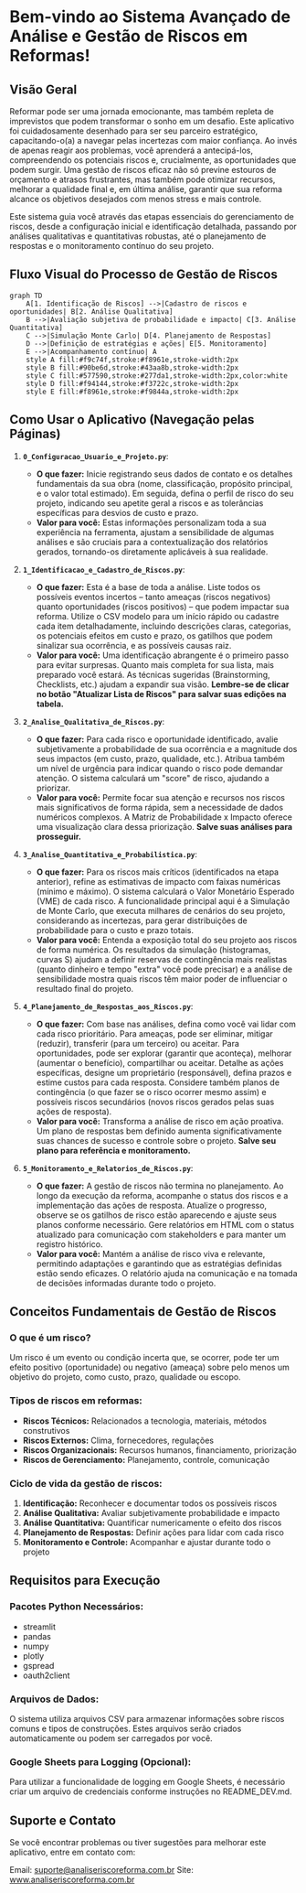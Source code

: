 # Bem-vindo ao Sistema Avançado de Análise e Gestão de Riscos em Reformas!

## Visão Geral
Reformar pode ser uma jornada emocionante, mas também repleta de imprevistos que podem transformar o sonho em um desafio. Este aplicativo foi cuidadosamente desenhado para ser seu parceiro estratégico, capacitando-o(a) a navegar pelas incertezas com maior confiança. Ao invés de apenas reagir aos problemas, você aprenderá a antecipá-los, compreendendo os potenciais riscos e, crucialmente, as oportunidades que podem surgir. Uma gestão de riscos eficaz não só previne estouros de orçamento e atrasos frustrantes, mas também pode otimizar recursos, melhorar a qualidade final e, em última análise, garantir que sua reforma alcance os objetivos desejados com menos stress e mais controle.

Este sistema guia você através das etapas essenciais do gerenciamento de riscos, desde a configuração inicial e identificação detalhada, passando por análises qualitativas e quantitativas robustas, até o planejamento de respostas e o monitoramento contínuo do seu projeto.

## Fluxo Visual do Processo de Gestão de Riscos

```mermaid
graph TD
    A[1. Identificação de Riscos] -->|Cadastro de riscos e oportunidades| B[2. Análise Qualitativa]
    B -->|Avaliação subjetiva de probabilidade e impacto| C[3. Análise Quantitativa]
    C -->|Simulação Monte Carlo| D[4. Planejamento de Respostas]
    D -->|Definição de estratégias e ações| E[5. Monitoramento]
    E -->|Acompanhamento contínuo| A
    style A fill:#f9c74f,stroke:#f8961e,stroke-width:2px
    style B fill:#90be6d,stroke:#43aa8b,stroke-width:2px
    style C fill:#577590,stroke:#277da1,stroke-width:2px,color:white
    style D fill:#f94144,stroke:#f3722c,stroke-width:2px
    style E fill:#f8961e,stroke:#f9844a,stroke-width:2px
```

## Como Usar o Aplicativo (Navegação pelas Páginas)

1.  **`0_Configuracao_Usuario_e_Projeto.py`**:
    * **O que fazer:** Inicie registrando seus dados de contato e os detalhes fundamentais da sua obra (nome, classificação, propósito principal, e o valor total estimado). Em seguida, defina o perfil de risco do seu projeto, indicando seu apetite geral a riscos e as tolerâncias específicas para desvios de custo e prazo.
    * **Valor para você:** Estas informações personalizam toda a sua experiência na ferramenta, ajustam a sensibilidade de algumas análises e são cruciais para a contextualização dos relatórios gerados, tornando-os diretamente aplicáveis à sua realidade.

2.  **`1_Identificacao_e_Cadastro_de_Riscos.py`**:
    * **O que fazer:** Esta é a base de toda a análise. Liste todos os possíveis eventos incertos – tanto ameaças (riscos negativos) quanto oportunidades (riscos positivos) – que podem impactar sua reforma. Utilize o CSV modelo para um início rápido ou cadastre cada item detalhadamente, incluindo descrições claras, categorias, os potenciais efeitos em custo e prazo, os gatilhos que podem sinalizar sua ocorrência, e as possíveis causas raiz.
    * **Valor para você:** Uma identificação abrangente é o primeiro passo para evitar surpresas. Quanto mais completa for sua lista, mais preparado você estará. As técnicas sugeridas (Brainstorming, Checklists, etc.) ajudam a expandir sua visão. **Lembre-se de clicar no botão "Atualizar Lista de Riscos" para salvar suas edições na tabela.**

3.  **`2_Analise_Qualitativa_de_Riscos.py`**:
    * **O que fazer:** Para cada risco e oportunidade identificado, avalie subjetivamente a probabilidade de sua ocorrência e a magnitude dos seus impactos (em custo, prazo, qualidade, etc.). Atribua também um nível de urgência para indicar quando o risco pode demandar atenção. O sistema calculará um "score" de risco, ajudando a priorizar.
    * **Valor para você:** Permite focar sua atenção e recursos nos riscos mais significativos de forma rápida, sem a necessidade de dados numéricos complexos. A Matriz de Probabilidade x Impacto oferece uma visualização clara dessa priorização. **Salve suas análises para prosseguir.**

4.  **`3_Analise_Quantitativa_e_Probabilistica.py`**:
    * **O que fazer:** Para os riscos mais críticos (identificados na etapa anterior), refine as estimativas de impacto com faixas numéricas (mínimo e máximo). O sistema calculará o Valor Monetário Esperado (VME) de cada risco. A funcionalidade principal aqui é a Simulação de Monte Carlo, que executa milhares de cenários do seu projeto, considerando as incertezas, para gerar distribuições de probabilidade para o custo e prazo totais.
    * **Valor para você:** Entenda a exposição total do seu projeto aos riscos de forma numérica. Os resultados da simulação (histogramas, curvas S) ajudam a definir reservas de contingência mais realistas (quanto dinheiro e tempo "extra" você pode precisar) e a análise de sensibilidade mostra quais riscos têm maior poder de influenciar o resultado final do projeto.

5.  **`4_Planejamento_de_Respostas_aos_Riscos.py`**:
    * **O que fazer:** Com base nas análises, defina como você vai lidar com cada risco prioritário. Para ameaças, pode ser eliminar, mitigar (reduzir), transferir (para um terceiro) ou aceitar. Para oportunidades, pode ser explorar (garantir que aconteça), melhorar (aumentar o benefício), compartilhar ou aceitar. Detalhe as ações específicas, designe um proprietário (responsável), defina prazos e estime custos para cada resposta. Considere também planos de contingência (o que fazer se o risco ocorrer mesmo assim) e possíveis riscos secundários (novos riscos gerados pelas suas ações de resposta).
    * **Valor para você:** Transforma a análise de risco em ação proativa. Um plano de respostas bem definido aumenta significativamente suas chances de sucesso e controle sobre o projeto. **Salve seu plano para referência e monitoramento.**

6.  **`5_Monitoramento_e_Relatorios_de_Riscos.py`**:
    * **O que fazer:** A gestão de riscos não termina no planejamento. Ao longo da execução da reforma, acompanhe o status dos riscos e a implementação das ações de resposta. Atualize o progresso, observe se os gatilhos de risco estão aparecendo e ajuste seus planos conforme necessário. Gere relatórios em HTML com o status atualizado para comunicação com stakeholders e para manter um registro histórico.
    * **Valor para você:** Mantém a análise de risco viva e relevante, permitindo adaptações e garantindo que as estratégias definidas estão sendo eficazes. O relatório ajuda na comunicação e na tomada de decisões informadas durante todo o projeto.

## Conceitos Fundamentais de Gestão de Riscos

### O que é um risco?
Um risco é um evento ou condição incerta que, se ocorrer, pode ter um efeito positivo (oportunidade) ou negativo (ameaça) sobre pelo menos um objetivo do projeto, como custo, prazo, qualidade ou escopo.

### Tipos de riscos em reformas:
- **Riscos Técnicos:** Relacionados a tecnologia, materiais, métodos construtivos
- **Riscos Externos:** Clima, fornecedores, regulações
- **Riscos Organizacionais:** Recursos humanos, financiamento, priorização
- **Riscos de Gerenciamento:** Planejamento, controle, comunicação

### Ciclo de vida da gestão de riscos:
1. **Identificação:** Reconhecer e documentar todos os possíveis riscos
2. **Análise Qualitativa:** Avaliar subjetivamente probabilidade e impacto
3. **Análise Quantitativa:** Quantificar numericamente o efeito dos riscos
4. **Planejamento de Respostas:** Definir ações para lidar com cada risco
5. **Monitoramento e Controle:** Acompanhar e ajustar durante todo o projeto

## Requisitos para Execução

### Pacotes Python Necessários:
- streamlit
- pandas
- numpy
- plotly
- gspread
- oauth2client

### Arquivos de Dados:
O sistema utiliza arquivos CSV para armazenar informações sobre riscos comuns e tipos de construções. Estes arquivos serão criados automaticamente ou podem ser carregados por você.

### Google Sheets para Logging (Opcional):
Para utilizar a funcionalidade de logging em Google Sheets, é necessário criar um arquivo de credenciais conforme instruções no README_DEV.md.

## Suporte e Contato

Se você encontrar problemas ou tiver sugestões para melhorar este aplicativo, entre em contato com:

Email: suporte@analiseriscoreforma.com.br
Site: www.analiseriscoreforma.com.br 